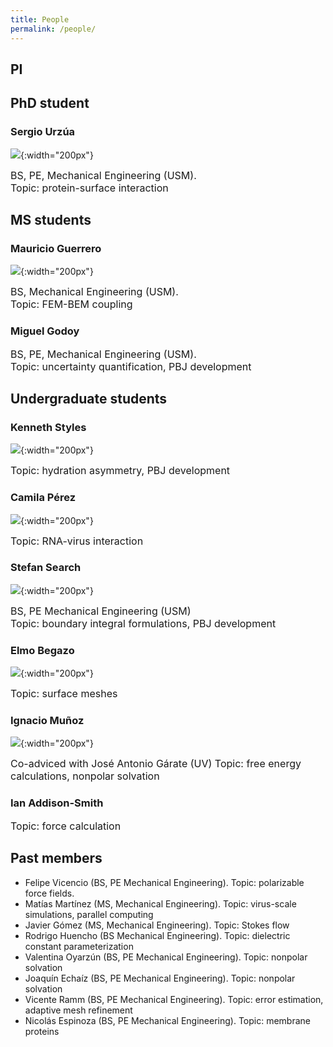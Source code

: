 ```yaml
---
title: People
permalink: /people/
---
```

## PI


## PhD student


### Sergio Urzúa
![](../assets/images/foto_sergio.jpg){:width="200px"}

<span style="font-size: 12pt;">BS, PE, Mechanical Engineering (USM).  
Topic: protein-surface interaction
</span>

## MS students

### Mauricio Guerrero
![](../assets/images/foto_mauricio.jpg){:width="200px"}

<span style="font-size: 12pt;">BS, Mechanical Engineering (USM).  
Topic: FEM-BEM coupling
</span>

### Miguel Godoy

<span style="font-size: 12pt;">BS, PE, Mechanical Engineering (USM).  
Topic: uncertainty quantification, PBJ development 
</span>


## Undergraduate students

### Kenneth Styles
![](../assets/images/foto_kenneth.jpg){:width="200px"}

<span style="font-size: 12pt;"> Topic: hydration asymmetry, PBJ development
</span>

### Camila Pérez
![](../assets/images/foto_camila.jpg){:width="200px"}

<span style="font-size: 12pt;"> Topic: RNA-virus interaction 
</span>

### Stefan Search
![](../assets/images/foto_stefan.jpeg){:width="200px"}

<span style="font-size: 12pt;"> BS, PE Mechanical Engineering (USM)  
Topic: boundary integral formulations, PBJ development 
</span>

### Elmo Begazo
![](../assets/images/foto_elmo.png){:width="200px"}

<span style="font-size: 12pt;"> Topic: surface meshes 
</span>

### Ignacio Muñoz
![](../assets/images/foto_ignacio.jpg){:width="200px"}

<span style="font-size: 12pt;"> Co-adviced with José Antonio Gárate (UV)
Topic: free energy calculations, nonpolar solvation
</span>

### Ian Addison-Smith

<span style="font-size: 12pt;"> Topic: force calculation
</span>

## Past members

 * Felipe Vicencio (BS, PE  Mechanical Engineering). Topic: polarizable force fields.
 * Matías Martínez (MS, Mechanical Engineering). Topic: virus-scale simulations, parallel computing
 * Javier Gómez (MS, Mechanical Engineering). Topic: Stokes flow
 * Rodrigo Huencho (BS Mechanical Engineering). Topic: dielectric constant parameterization
 * Valentina Oyarzún (BS, PE Mechanical Engineering). Topic: nonpolar solvation 
 * Joaquín Echaíz (BS, PE Mechanical Engineering). Topic: nonpolar solvation 
 * Vicente Ramm (BS, PE Mechanical Engineering). Topic: error estimation, adaptive mesh refinement
 * Nicolás Espinoza (BS, PE Mechanical Engineering). Topic: membrane proteins
  
